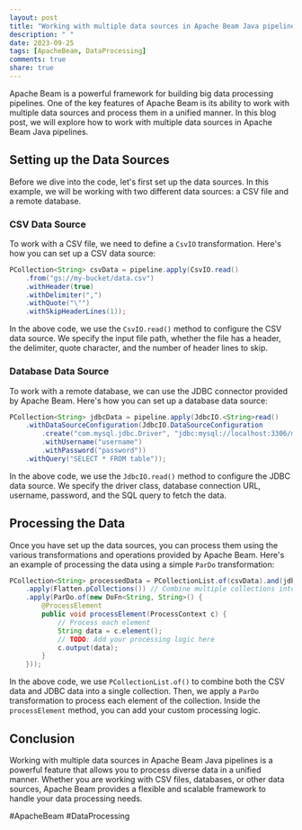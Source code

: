 ```yaml
---
layout: post
title: "Working with multiple data sources in Apache Beam Java pipelines"
description: " "
date: 2023-09-25
tags: [ApacheBeam, DataProcessing]
comments: true
share: true
---
```


Apache Beam is a powerful framework for building big data processing pipelines. One of the key features of Apache Beam is its ability to work with multiple data sources and process them in a unified manner. In this blog post, we will explore how to work with multiple data sources in Apache Beam Java pipelines.

## Setting up the Data Sources

Before we dive into the code, let's first set up the data sources. In this example, we will be working with two different data sources: a CSV file and a remote database.

### CSV Data Source

To work with a CSV file, we need to define a `CsvIO` transformation. Here's how you can set up a CSV data source:

```java
PCollection<String> csvData = pipeline.apply(CsvIO.read()
    .from("gs://my-bucket/data.csv")
    .withHeader(true)
    .withDelimiter(",")
    .withQuote("\"")
    .withSkipHeaderLines(1));
```

In the above code, we use the `CsvIO.read()` method to configure the CSV data source. We specify the input file path, whether the file has a header, the delimiter, quote character, and the number of header lines to skip.

### Database Data Source

To work with a remote database, we can use the JDBC connector provided by Apache Beam. Here's how you can set up a database data source:

```java
PCollection<String> jdbcData = pipeline.apply(JdbcIO.<String>read()
    .withDataSourceConfiguration(JdbcIO.DataSourceConfiguration
        .create("com.mysql.jdbc.Driver", "jdbc:mysql://localhost:3306/mydb")
        .withUsername("username")
        .withPassword("password"))
    .withQuery("SELECT * FROM table"));
```

In the above code, we use the `JdbcIO.read()` method to configure the JDBC data source. We specify the driver class, database connection URL, username, password, and the SQL query to fetch the data.

## Processing the Data

Once you have set up the data sources, you can process them using the various transformations and operations provided by Apache Beam. Here's an example of processing the data using a simple `ParDo` transformation:

```java
PCollection<String> processedData = PCollectionList.of(csvData).and(jdbcData)
    .apply(Flatten.pCollections()) // Combine multiple collections into one
    .apply(ParDo.of(new DoFn<String, String>() {
        @ProcessElement
        public void processElement(ProcessContext c) {
            // Process each element
            String data = c.element();
            // TODO: Add your processing logic here
            c.output(data);
        }
    }));
```

In the above code, we use `PCollectionList.of()` to combine both the CSV data and JDBC data into a single collection. Then, we apply a `ParDo` transformation to process each element of the collection. Inside the `processElement` method, you can add your custom processing logic.

## Conclusion

Working with multiple data sources in Apache Beam Java pipelines is a powerful feature that allows you to process diverse data in a unified manner. Whether you are working with CSV files, databases, or other data sources, Apache Beam provides a flexible and scalable framework to handle your data processing needs.

#ApacheBeam #DataProcessing